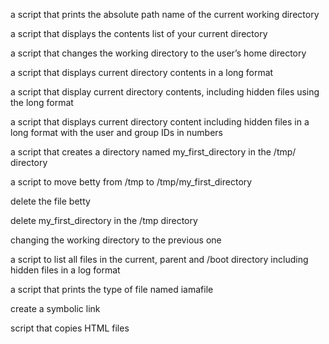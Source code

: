 a script that prints the absolute path name of the current working directory

a script that displays the contents list of your current directory

a script that changes the working directory to the user’s home directory

a script that displays current directory contents in a long format

a script that display current directory contents, including hidden files using the long format

a script that displays current directory content including hidden files in a long format with the user and group IDs in numbers

a script that creates a directory named my_first_directory in the /tmp/ directory

a script to move betty from /tmp to /tmp/my_first_directory

delete the file betty

delete my_first_directory in the /tmp directory

changing the working directory to the previous one

a script to list all files in the current, parent and /boot directory including hidden files in a log format

a script that prints the type of file named iamafile

create a symbolic link

script that copies HTML files 
